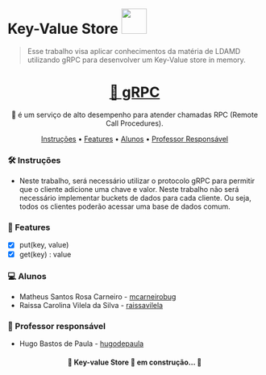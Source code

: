 # Key-Value Store <img src="https://media.giphy.com/media/12oufCB0MyZ1Go/giphy.gif" width="50"></h2>
> Esse trabalho visa aplicar conhecimentos da matéria de LDAMD utilizando gRPC para desenvolver um Key-Value store in memory.

<h1 align="center">
    <a href="https://grpc.io/">🔗 gRPC</a>
</h1>

<p align="center">🚀 é um serviço de alto desempenho para atender chamadas RPC (Remote Call Procedures). </p>
<p align="center">
 <a href="#-instruções">Instruções</a> •
 <a href="#-features">Features</a> • 
 <a href="#-alunos">Alunos</a> • 
 <a href="#-professor-responsável">Professor Responsável</a> 
</p>

### 🛠 Instruções

- Neste trabalho, será necessário utilizar o protocolo gRPC para permitir que o cliente adicione uma chave e valor. Neste trabalho não será necessário implementar buckets de dados para cada cliente. 
Ou seja, todos os clientes poderão acessar uma base de dados comum.

### 🚀 Features

- [X] put(key, value)
- [X] get(key) : value

### 💻 Alunos

* Matheus Santos Rosa Carneiro - [mcarneirobug](https://github.com/mcarneirobug)
* Raissa Carolina Vilela da Silva - [raissavilela](https://github.com/raissavilela)

### 📝 Professor responsável

* Hugo Bastos de Paula - [hugodepaula](https://github.com/hugodepaula)


<h4 align="center"> 
	🚧 Key-value Store 🚀 em construção... 🚧
</h4>
